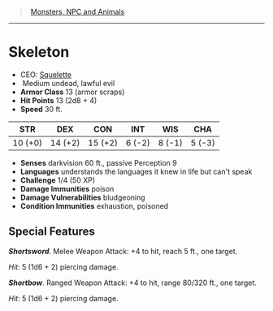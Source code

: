 ﻿---
!MonsterItem
Family: MonsterVO
Type: undead
Size: Medium
Alignment: lawful evil
ArmorClass: 13 (armor scraps)
HitPoints: 13 (2d8 + 4)
Speed: 30 ft.
Strength: 10 (+0)
Dexterity: 14 (+2)
Constitution: 15 (+2)
Intelligence: ' 6 (-2)'
Wisdom: ' 8 (-1)'
Charisma: ' 5 (-3)'
DamageImmunities: poison
ConditionImmunities: exhaustion, poisoned
Senses: darkvision 60 ft., passive Perception 9
Languages: understands the languages it knew in life but can't speak
Challenge: 1/4 (50 XP)
Id: monsters_vo.md#skeleton
ParentLink: monsters_vo.md#monsters-npc-and-animals
Name: Skeleton
ParentName: Monsters, NPC and Animals
NameLevel: 1
AltName: '[Squelette](hd_monsters_squelette.md)'
Attributes:
  Name: Skeleton
  Markdown: >+
    # <!--Name-->Skeleton<!--/Name-->


    - CEO: <!--AltName-->[Squelette](hd_monsters_squelette.md)<!--/AltName-->

    -  <!--Size-->Medium<!--/Size--> <!--Type-->undead<!--/Type-->, <!--Alignment-->lawful evil<!--/Alignment-->

    - **Armor Class** <!--ArmorClass-->13 (armor scraps)<!--/ArmorClass-->

    - **Hit Points** <!--HitPoints-->13 (2d8 + 4)<!--/HitPoints-->

    - **Speed** <!--Speed-->30 ft.<!--/Speed-->


    |STR|DEX|CON|INT|WIS|CHA|

    |---|---|---|---|---|---|

    |<!--Strength-->10 (+0)<!--/Strength-->|<!--Dexterity-->14 (+2)<!--/Dexterity-->|<!--Constitution-->15 (+2)<!--/Constitution-->|<!--Intelligence--> 6 (-2)<!--/Intelligence-->|<!--Wisdom--> 8 (-1)<!--/Wisdom-->|<!--Charisma--> 5 (-3)<!--/Charisma-->|


    - **Senses** <!--Senses-->darkvision 60 ft., passive Perception 9<!--/Senses-->

    - **Languages** <!--Languages-->understands the languages it knew in life but can't speak<!--/Languages-->

    - **Challenge** <!--Challenge-->1/4 (50 XP)<!--/Challenge-->

    - **Damage Immunities** <!--DamageImmunities-->poison<!--/DamageImmunities-->

    - **Damage Vulnerabilities** bludgeoning

    - **Condition Immunities** <!--ConditionImmunities-->exhaustion, poisoned<!--/ConditionImmunities-->


    ## Special Features


    **_Shortsword_**. Melee Weapon Attack: +4 to hit, reach 5 ft., one target.


    _Hit_: 5 (1d6 + 2) piercing damage.


    **_Shortbow_**. Ranged Weapon Attack: +4 to hit, range 80/320 ft., one target.


    _Hit_: 5 (1d6 + 2) piercing damage.

  AltName: '[Squelette](hd_monsters_squelette.md)'
  Size: Medium
  Type: undead
  Alignment: lawful evil
  ArmorClass: 13 (armor scraps)
  HitPoints: 13 (2d8 + 4)
  Speed: 30 ft.
  Strength: 10 (+0)
  Dexterity: 14 (+2)
  Constitution: 15 (+2)
  Intelligence: ' 6 (-2)'
  Wisdom: ' 8 (-1)'
  Charisma: ' 5 (-3)'
  Senses: darkvision 60 ft., passive Perception 9
  Languages: understands the languages it knew in life but can't speak
  Challenge: 1/4 (50 XP)
  DamageImmunities: poison
  ConditionImmunities: exhaustion, poisoned
AttributesDictionary: >+
  Name: Skeleton

  Markdown: >+

    # <!--Name-->Skeleton<!--/Name-->





    - CEO: <!--AltName-->[Squelette](hd_monsters_squelette.md)<!--/AltName-->



    -  <!--Size-->Medium<!--/Size--> <!--Type-->undead<!--/Type-->, <!--Alignment-->lawful evil<!--/Alignment-->



    - **Armor Class** <!--ArmorClass-->13 (armor scraps)<!--/ArmorClass-->



    - **Hit Points** <!--HitPoints-->13 (2d8 + 4)<!--/HitPoints-->



    - **Speed** <!--Speed-->30 ft.<!--/Speed-->





    |STR|DEX|CON|INT|WIS|CHA|



    |---|---|---|---|---|---|



    |<!--Strength-->10 (+0)<!--/Strength-->|<!--Dexterity-->14 (+2)<!--/Dexterity-->|<!--Constitution-->15 (+2)<!--/Constitution-->|<!--Intelligence--> 6 (-2)<!--/Intelligence-->|<!--Wisdom--> 8 (-1)<!--/Wisdom-->|<!--Charisma--> 5 (-3)<!--/Charisma-->|





    - **Senses** <!--Senses-->darkvision 60 ft., passive Perception 9<!--/Senses-->



    - **Languages** <!--Languages-->understands the languages it knew in life but can't speak<!--/Languages-->



    - **Challenge** <!--Challenge-->1/4 (50 XP)<!--/Challenge-->



    - **Damage Immunities** <!--DamageImmunities-->poison<!--/DamageImmunities-->



    - **Damage Vulnerabilities** bludgeoning



    - **Condition Immunities** <!--ConditionImmunities-->exhaustion, poisoned<!--/ConditionImmunities-->





    ## Special Features





    **_Shortsword_**. Melee Weapon Attack: +4 to hit, reach 5 ft., one target.





    _Hit_: 5 (1d6 + 2) piercing damage.





    **_Shortbow_**. Ranged Weapon Attack: +4 to hit, range 80/320 ft., one target.





    _Hit_: 5 (1d6 + 2) piercing damage.



  AltName: '[Squelette](hd_monsters_squelette.md)'

  Size: Medium

  Type: undead

  Alignment: lawful evil

  ArmorClass: 13 (armor scraps)

  HitPoints: 13 (2d8 + 4)

  Speed: 30 ft.

  Strength: 10 (+0)

  Dexterity: 14 (+2)

  Constitution: 15 (+2)

  Intelligence: ' 6 (-2)'

  Wisdom: ' 8 (-1)'

  Charisma: ' 5 (-3)'

  Senses: darkvision 60 ft., passive Perception 9

  Languages: understands the languages it knew in life but can't speak

  Challenge: 1/4 (50 XP)

  DamageImmunities: poison

  ConditionImmunities: exhaustion, poisoned

---
> [Monsters, NPC and Animals](srd_monsters.md)

---

# Skeleton

- CEO: [Squelette](hd_monsters_squelette.md)
-  Medium undead, lawful evil
- **Armor Class** 13 (armor scraps)
- **Hit Points** 13 (2d8 + 4)
- **Speed** 30 ft.

|STR|DEX|CON|INT|WIS|CHA|
|---|---|---|---|---|---|
|10 (+0)|14 (+2)|15 (+2)| 6 (-2)| 8 (-1)| 5 (-3)|

- **Senses** darkvision 60 ft., passive Perception 9
- **Languages** understands the languages it knew in life but can't speak
- **Challenge** 1/4 (50 XP)
- **Damage Immunities** poison
- **Damage Vulnerabilities** bludgeoning
- **Condition Immunities** exhaustion, poisoned

## Special Features

**_Shortsword_**. Melee Weapon Attack: +4 to hit, reach 5 ft., one target.

_Hit_: 5 (1d6 + 2) piercing damage.

**_Shortbow_**. Ranged Weapon Attack: +4 to hit, range 80/320 ft., one target.

_Hit_: 5 (1d6 + 2) piercing damage.

